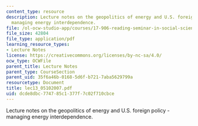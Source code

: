 ```yaml
---
content_type: resource
description: Lecture notes on the geopolitics of energy and U.S. foreign policy -
  managing energy interdependence.
file: /ol-ocw-studio-app/courses/17-906-reading-seminar-in-social-science-the-geopolitics-and-geoeconomics-of-global-energy-spring-2007/dcde8dbc774785c1377f7c02f710cbce_lec13_05102007.pdf
file_size: 42804
file_type: application/pdf
learning_resource_types:
- Lecture Notes
license: https://creativecommons.org/licenses/by-nc-sa/4.0/
ocw_type: OCWFile
parent_title: Lecture Notes
parent_type: CourseSection
parent_uid: 35f6a46b-0168-5d6f-b721-7aba5629799a
resourcetype: Document
title: lec13_05102007.pdf
uid: dcde8dbc-7747-85c1-377f-7c02f710cbce
---
```

Lecture notes on the geopolitics of energy and U.S. foreign policy - managing energy interdependence.